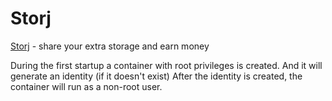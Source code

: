 # Storj

[Storj](https://www.storj.io/) - share your extra storage and earn money

During the first startup a container with root privileges is created.
And it will generate an identity (if it doesn't exist)
After the identity is created, the container will run as a non-root user.
